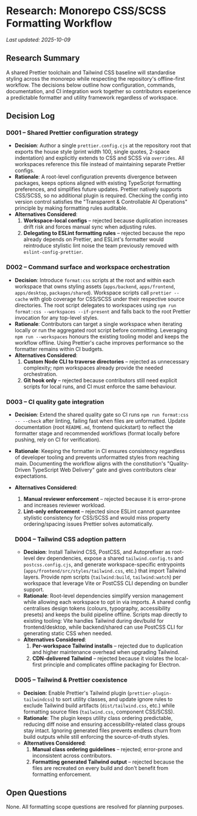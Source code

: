 # Research: Monorepo CSS/SCSS Formatting Workflow

_Last updated: 2025-10-09_

## Research Summary
A shared Prettier toolchain and Tailwind CSS baseline will standardise styling across the monorepo while respecting the repository's offline-first workflow. The decisions below outline how configuration, commands, documentation, and CI integration work together so contributors experience a predictable formatter and utility framework regardless of workspace.

## Decision Log

### D001 – Shared Prettier configuration strategy
- **Decision**: Author a single `prettier.config.cjs` at the repository root that exports the house style (print width 100, single quotes, 2-space indentation) and explicitly extends to CSS and SCSS via `overrides`. All workspaces reference this file instead of maintaining separate Prettier configs.
- **Rationale**: A root-level configuration prevents divergence between packages, keeps options aligned with existing TypeScript formatting preferences, and simplifies future updates. Prettier natively supports CSS/SCSS, so no additional plugin is required. Checking the config into version control satisfies the "Transparent & Controllable AI Operations" principle by making formatting rules auditable.
- **Alternatives Considered**:
  1. **Workspace-local configs** – rejected because duplication increases drift risk and forces manual sync when adjusting rules.
  2. **Delegating to ESLint formatting rules** – rejected because the repo already depends on Prettier, and ESLint's formatter would reintroduce stylistic lint noise the team previously removed with `eslint-config-prettier`.

### D002 – Command surface and workspace orchestration
- **Decision**: Introduce `format:css` scripts at the root and within each workspace that owns styling assets (`apps/backend`, `apps/frontend`, `apps/desktop`, `packages/shared`). Workspace scripts call `prettier --cache` with glob coverage for CSS/SCSS under their respective source directories. The root script delegates to workspaces using `npm run format:css --workspaces --if-present` and falls back to the root Prettier invocation for any top-level styles.
- **Rationale**: Contributors can target a single workspace when iterating locally or run the aggregated root script before committing. Leveraging `npm run --workspaces` honours the existing tooling model and keeps the workflow offline. Using Prettier's cache improves performance so the formatter remains within CI budgets.
- **Alternatives Considered**:
  1. **Custom Node CLI to traverse directories** – rejected as unnecessary complexity; npm workspaces already provide the needed orchestration.
  2. **Git hook only** – rejected because contributors still need explicit scripts for local runs, and CI must enforce the same behaviour.

### D003 – CI quality gate integration
- **Decision**: Extend the shared quality gate so CI runs `npm run format:css -- --check` after linting, failing fast when files are unformatted. Update documentation (root `README.md`, frontend quickstart) to reflect the formatter stage and recommended workflows (format locally before pushing, rely on CI for verification).
- **Rationale**: Keeping the formatter in CI ensures consistency regardless of developer tooling and prevents unformatted styles from reaching main. Documenting the workflow aligns with the constitution's "Quality-Driven TypeScript Web Delivery" gate and gives contributors clear expectations.
- **Alternatives Considered**:
  1. **Manual reviewer enforcement** – rejected because it is error-prone and increases reviewer workload.
  2. **Lint-only enforcement** – rejected since ESLint cannot guarantee stylistic consistency for CSS/SCSS and would miss property ordering/spacing issues Prettier solves automatically.

  ### D004 – Tailwind CSS adoption pattern
  - **Decision**: Install Tailwind CSS, PostCSS, and Autoprefixer as root-level dev dependencies, expose a shared `tailwind.config.ts` and `postcss.config.cjs`, and generate workspace-specific entrypoints (`apps/frontend/src/styles/tailwind.css`, etc.) that import Tailwind layers. Provide npm scripts (`tailwind:build`, `tailwind:watch`) per workspace that leverage Vite or PostCSS CLI depending on bundler support.
  - **Rationale**: Root-level dependencies simplify version management while allowing each workspace to opt in via imports. A shared config centralises design tokens (colours, typography, accessibility presets) and keeps the build pipeline offline. Scripts map directly to existing tooling: Vite handles Tailwind during dev/build for frontend/desktop, while backend/shared can use PostCSS CLI for generating static CSS when needed.
  - **Alternatives Considered**:
    1. **Per-workspace Tailwind installs** – rejected due to duplication and higher maintenance overhead when upgrading Tailwind.
    2. **CDN-delivered Tailwind** – rejected because it violates the local-first principle and complicates offline packaging for Electron.

  ### D005 – Tailwind & Prettier coexistence
  - **Decision**: Enable Prettier's Tailwind plugin (`prettier-plugin-tailwindcss`) to sort utility classes, and update ignore rules to exclude Tailwind build artifacts (`dist/tailwind.css`, etc.) while formatting source files (`tailwind.css`, component CSS/SCSS).
  - **Rationale**: The plugin keeps utility class ordering predictable, reducing diff noise and ensuring accessibility-related class groups stay intact. Ignoring generated files prevents endless churn from build outputs while still enforcing the source-of-truth styles.
  - **Alternatives Considered**:
    1. **Manual class ordering guidelines** – rejected; error-prone and inconsistent across contributors.
    2. **Formatting generated Tailwind output** – rejected because the files are recreated on every build and don't benefit from formatting enforcement.

## Open Questions
None. All formatting scope questions are resolved for planning purposes.
